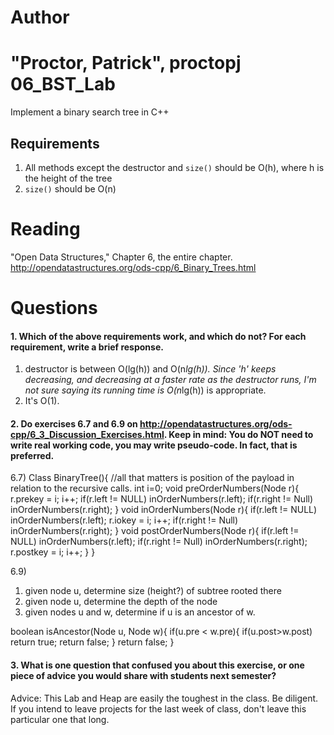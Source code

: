 Author
==========
"Proctor, Patrick", proctopj
06_BST_Lab
==============

Implement a binary search tree in C++

Requirements
------------

1. All methods except the destructor and `size()` should be O(h), where h is the height of the tree
2. `size()` should be O(n)

Reading
=======
"Open Data Structures," Chapter 6, the entire chapter. http://opendatastructures.org/ods-cpp/6_Binary_Trees.html

Questions
=========

#### 1. Which of the above requirements work, and which do not? For each requirement, write a brief response.

1. destructor is between O(lg(h)) and O(n*lg(h)). Since 'h' keeps decreasing, and decreasing at a faster rate as the destructor runs,
   I'm not sure saying its running time is O(n*lg(h)) is appropriate.
2. It's O(1).

#### 2. Do exercises 6.7 and 6.9 on http://opendatastructures.org/ods-cpp/6_3_Discussion_Exercises.html. Keep in mind: You do NOT need to write real working code, you may write pseudo-code. In fact, that is preferred.

6.7)
Class BinaryTree(){ //all that matters is position of the payload in relation to the recursive calls.
	int i=0;
	void preOrderNumbers(Node r){
		r.prekey = i;
		i++;
		if(r.left != NULL)
			inOrderNumbers(r.left);
		if(r.right != Null)
			inOrderNumbers(r.right);
	}
	void inOrderNumbers(Node r){
		if(r.left != NULL)
			inOrderNumbers(r.left);
		r.iokey = i;
		i++;
		if(r.right != Null)
			inOrderNumbers(r.right);
	}
	void postOrderNumbers(Node r){
		if(r.left != NULL)
			inOrderNumbers(r.left);
		if(r.right != Null)
			inOrderNumbers(r.right);
		r.postkey = i;
		i++;
	}
}

6.9)
1) given node u, determine size (height?) of subtree rooted there
2) given node u, determine the depth of the node
3) given nodes u and w, determine if u is an ancestor of w.

boolean isAncestor(Node u, Node w){
	if(u.pre < w.pre){
		if(u.post>w.post)
			return true;
		return false;
	}
	return false;
}

#### 3. What is one question that confused you about this exercise, or one piece of advice you would share with students next semester?

Advice: This Lab and Heap are easily the toughest in the class. Be diligent. If you intend to leave projects for the last week of class, don't leave
	this particular one that long.